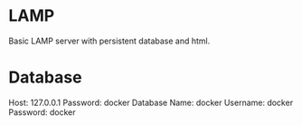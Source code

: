 # LAMP

Basic LAMP server with persistent database and html.

# Database

Host: 127.0.0.1
Password: docker
Database Name: docker
Username: docker
Password: docker